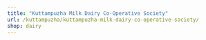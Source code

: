 ```yaml
---
title: "Kuttampuzha Milk Dairy Co-Operative Society"
url: /kuttampuzha/kuttampuzha-milk-dairy-co-operative-society/
shop: dairy
---
```

